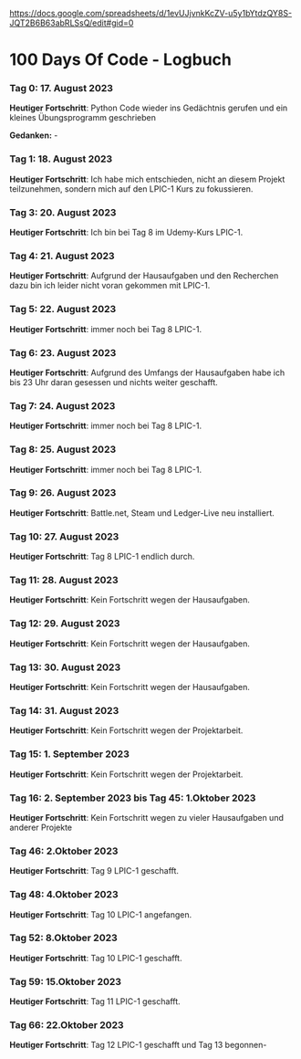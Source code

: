 https://docs.google.com/spreadsheets/d/1evUJjvnkKcZV-u5y1bYtdzQY8S-JQT2B6B63abRLSsQ/edit#gid=0



# 100 Days Of Code - Logbuch

### Tag 0: 17. August 2023 

**Heutiger Fortschritt**: Python Code wieder ins Gedächtnis gerufen und ein kleines Übungsprogramm geschrieben

**Gedanken:** -


### Tag 1: 18. August 2023

**Heutiger Fortschritt**: Ich habe mich entschieden, nicht an diesem Projekt teilzunehmen, sondern mich auf den LPIC-1 Kurs zu fokussieren.


### Tag 3: 20. August 2023

**Heutiger Fortschritt**: Ich bin bei Tag 8 im Udemy-Kurs LPIC-1.


### Tag 4: 21. August 2023

**Heutiger Fortschritt**: Aufgrund der Hausaufgaben und den Recherchen dazu bin ich leider nicht voran gekommen mit LPIC-1.


### Tag 5: 22. August 2023

**Heutiger Fortschritt**: immer noch bei Tag 8 LPIC-1.


### Tag 6: 23. August 2023

**Heutiger Fortschritt**: Aufgrund des Umfangs der Hausaufgaben habe ich bis 23 Uhr daran gesessen und nichts weiter geschafft.


### Tag 7: 24. August 2023

**Heutiger Fortschritt**: immer noch bei Tag 8 LPIC-1.


### Tag 8: 25. August 2023

**Heutiger Fortschritt**: immer noch bei Tag 8 LPIC-1.


### Tag 9: 26. August 2023

**Heutiger Fortschritt**: Battle.net, Steam und Ledger-Live neu installiert.


### Tag 10: 27. August 2023

**Heutiger Fortschritt**: Tag 8 LPIC-1 endlich durch.


### Tag 11: 28. August 2023

**Heutiger Fortschritt**: Kein Fortschritt wegen der Hausaufgaben.


### Tag 12: 29. August 2023

**Heutiger Fortschritt**: Kein Fortschritt wegen der Hausaufgaben.


### Tag 13: 30. August 2023

**Heutiger Fortschritt**: Kein Fortschritt wegen der Hausaufgaben.


### Tag 14: 31. August 2023

**Heutiger Fortschritt**: Kein Fortschritt wegen der Projektarbeit.


### Tag 15: 1. September 2023

**Heutiger Fortschritt**: Kein Fortschritt wegen der Projektarbeit.


### Tag 16: 2. September 2023 bis Tag 45: 1.Oktober 2023

**Heutiger Fortschritt**: Kein Fortschritt wegen zu vieler Hausaufgaben und anderer Projekte


### Tag 46: 2.Oktober 2023

**Heutiger Fortschritt**: Tag 9 LPIC-1 geschafft.


### Tag 48: 4.Oktober 2023

**Heutiger Fortschritt**: Tag 10 LPIC-1 angefangen.


### Tag 52: 8.Oktober 2023

**Heutiger Fortschritt**: Tag 10 LPIC-1 geschafft.


### Tag 59: 15.Oktober 2023

**Heutiger Fortschritt**: Tag 11 LPIC-1 geschafft.


### Tag 66: 22.Oktober 2023

**Heutiger Fortschritt**: Tag 12 LPIC-1 geschafft und Tag 13 begonnen-



